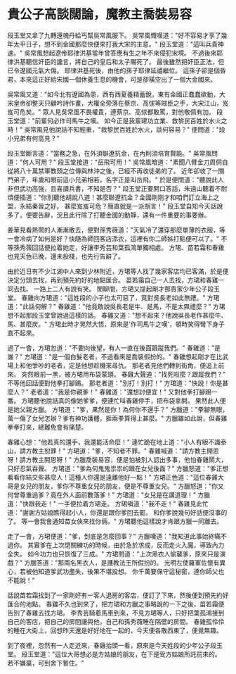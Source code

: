 # 貴公子高談闊論，魔教主喬裝易容

段玉堂又拿了九轉還魂丹給丐幫吳常風服下。 吳常風慨嘆道："好不容易才享了幾年太平日子，想不到金國那麼快便來打我大宋的主意。" 段玉堂道："這叫兵貴神速。" 吳常風想起遼帝耶律洪基當年曾答應有生之年不來侵犯宋境。 不過後來耶律洪基聽信奸臣的讒言，將自己的皇后和太子賜死了。 最後雖然把奸臣正法，但已令遼國元氣大傷。 耶律洪基死後，由他的孫子耶律延禧繼位。 這孫子卻是個昏君，本來這正好給宋國一個休養生息的機會，可是卻橫空出了一個大金國來。

吳常風又道："如今北有遼國為患，西有西夏養精蓄銳，東有金國正蠢蠢欲動，大宋皇帝卻整天只顧吟詩作畫，大權全旁落在蔡京、高俅等賊臣之手，大宋江山，岌岌可危矣。" 眾人見吳常風不畏權貴，連蔡京、高俅都敢罵，對他敬佩有加。 段玉堂道："前輩何必作司馬牛之嘆。 如今正是我輩建功立業、救黎民百姓於水火之時！" 吳常風見他說話不知輕重，"救黎民百姓於水火，談何容易？" 便問道："段小兄弟有何高見？"

段玉堂斷言道："當務之急，在外須聯遼抗金，在內則須培育賢能。" 吳常風問道："何人可用？" 段玉堂接道："岳飛可用！" 吳常風暗道："素聞八臂金刀周侗自從將八十萬禁軍教頭之位傳與林沖之後，已經不再收徒弟的了。 近年卻收了一關門弟子，年歲和眼前這小兄弟相若，名字正是叫岳飛。" 於是便問道："聽說此人非但武功高強，且喜讀兵書，不知是否？" 段玉堂正要開口答話，朱遠山聽着不耐煩便插道："你別聽他胡說八道！甚麼聯遼抗金？金國剛剛才和咱們訂立海上之盟，永結秦晉之好。 甚麼岌岌可危？簡直就是一派胡言！" 段玉堂自知今天話說多了，便要告辭，況且此行除了打聽金國的動靜，還有一件重要的事要辦。

姜華見看熱鬧的人漸漸散去，便對孫秀薇道："天氣冷了還穿那麼單薄的衣服，等一會冷病了如何是好？快隨為師回客店添衣，這裡有你二師姊打點便可以了。" 不等孫秀薇回話便拉着她走，好讓李秀芸和葉孤鴻單獨相處。 方珺、苗若霜和春雞也見天色已晚，還未投棧，也先行告辭了。

由於近日有不少江湖中人來到少林附近，方珺等人找了幾家客店均已客滿，於是便決定分頭去找，再到預先約好的地點匯合。 苗若霜自己一人去找，方珺和春雞一同去找。 一路上二人有說有笑。 閒聊間，方珺又提起剛才那貴家少年公子段玉堂。 春雞向方珺道："這姓段的小子也太可惡了，竟對吳長老如此無禮。" 方珺道："此話何解？" 春雞道："他竟敢說吳長老是牛、是馬，不是太無禮麼？" 方珺想不起那段玉堂曾說過這樣的話。 春雞又道："想不起來？他說吳長老作甚麼牛、馬、甚麼炭。" 方珺此時才晃然大悟，原來是'作司馬牛之嘆'，頓時笑得彎下身子直不起來。

過了一會，方珺忽道："不要向後望，有人一直在後面跟蹤我們。" 春雞道："是誰？" 方珺道："是一個白髮老者，不過看來是喬裝假扮的。" 春雞想起剛才在比武場上和他爭吵的老者，定是他想趁機來尋仇。 那老者見他們轉到街角，便追上前來。 突然眼前一黑，被方珺用布袋蒙頭。 春雞大聲道："找死啦麼？跟蹤我們？" 不等他回話便對他拳打腳踢。 那老者道："別打！別打！" 方珺道："快說！你是甚麼人？" 老者道："我是你親爹！" 春雞道："還想討便宜！" 又對他拳打腳踢一番。 方珺聽他說話真的像她爹爹，便連忙叫春雞停手，把布袋拿開。 果然此人便是她父親方臘。 方珺道："爹，果然是你！為何你不還手？" 方臘道："拳腳無眼，萬一傷了女兒怎辦？爹有神功護體，捱兩拳算得上甚麼。" 方臘雖如此說，但春雞拳拳打來，總難免會有痛楚。

春雞心想："他若真的還手，我還能活命麼！" 連忙跪在地上道："小人有眼不識泰山，請方教主恕罪！" 方珺道："爹，不知者不罪。" 春雞喊道："請方教主開恩呀！請方教主開恩呀！" 方臘喬裝易容，便是怕被別人認出多事，他怕春雞鬧大，只好忍氣吞聲。 方珺道："爹為何鬼鬼祟祟的跟在女兒後面？" 方臘怒道："爹正想看看你結交些甚麼人！這種人你還是遠離他好一點！" 方珺正色道："這位春雞大哥是女兒的朋友，爹你不尊重女兒的朋友，便是不尊重女兒。" 方臘怒道："你又何曾尊重過爹？竟在外人面前數落爹！" 方珺道："女兒是在講道理！" 方臘道："快跟我走！" 一手便拉着方珺走。 方珺嗔道："我不走！" 春雞見此忙道："謝謝方姑娘瞧得起小人，你還是跟你爹回去罷。 和你爹說幾句好話便沒事的了。 等一會我會通知苗女俠來找你倆。" 方珺聽他這樣說才肯跟方臘一同離去。

走了一會，方珺便道："爹，到底是怎麼回事？" 方臘嘆道："我知道此事始終瞞不過你。 其實爹在上次閉關練功的時候，由於急於求成，反而走火入魔，導致內力全失。 如今功力也只恢復了三成。" 方珺問道："上次黑衣人偷襲爹，原來只是演戲？" 方臘答道："那兩名黑衣人，是護教法王所假扮的。 光明左使羅軍佐懷有異心，若被他知道爹武功盡失，後果不堪設想。 你千萬要保守這秘密，連你師父也不能說！"

話說苗若霜找到了一家剛好有一客人退房的客店，便訂了下來，然後便到預先約好匯合的地點。 春雞不久也到來了，把方珺和方臘之事略說的一下之後，苗若霜便告別了春雞去找方珺。 李秀芸騎着馬車到來，不見方珺等人，只好把葉孤鴻接到自己的客店，把自己的房間讓與他，自己和孫秀薇睡在隔壁的房間。 春雞孤伶伶的睡在大街上，回想昨天還是好好地在一起的，今天便各散西東了，便覺無趣。

到了夜裡，忽然有一人走近來，春雞抬頭一看，原來是今天姓段的少年公子段玉堂。 段玉堂道："這位大哥想必是方姑娘的朋友，在下是受方姑娘所託前來的。 若不嫌棄，可到舍下暫住。"
